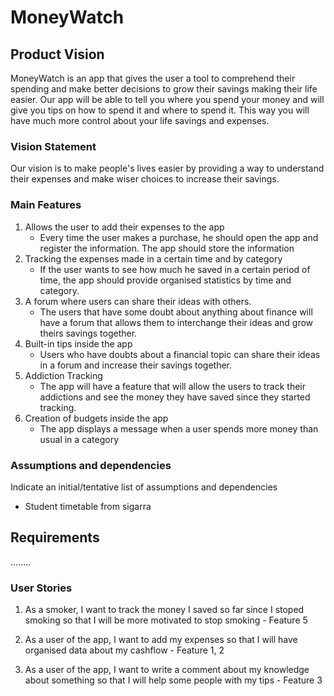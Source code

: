 # MoneyWatch


## Product Vision

MoneyWatch is an app that gives the user a tool to comprehend their spending and make better decisions to grow their savings making their life easier. Our app will be able to tell you where you spend your money and will give you tips on how to spend it and where to spend it. This way you will have much more control about your life savings and expenses.

### Vision Statement

Our vision is to make people's lives easier by providing a way to understand their expenses and make wiser choices to increase their savings.



### Main Features
   1. Allows the user to add their expenses to the app
      - Every time the user makes a purchase, he should open the app and register the information. The app should store the information
   2. Tracking the expenses made in a certain time and by category
      - If the user wants to see how much he saved in a certain period of time, the app should provide organised statistics by time and category.
   3. A forum where users can share their ideas with others.
      - The users that have some doubt about anything about finance will have a forum that allows them to interchange their ideas and grow theirs savings together.
   4. Built-in tips inside the app
      - Users who have doubts about a financial topic can share their ideas in a forum and increase their savings together.
   5. Addiction Tracking
      - The app will have a feature that will allow the users to track their addictions and see the money they have saved since they started tracking.
   6. Creation of budgets inside the app
      - The app displays a message when a user spends more money than usual in a category

### Assumptions and dependencies
Indicate an  initial/tentative list of assumptions and dependencies 

- Student timetable from sigarra

## Requirements
........

### User Stories

1. As a smoker, I want to track the money I saved so far since I stoped smoking so that I will be more motivated to stop smoking - Feature 5

2. As a user of the app, I want to add my expenses so that I will have organised data about my cashflow - Feature 1, 2

3. As a user of the app, I want to write a comment about my knowledge about something so that I will help some people with my tips - Feature 3
